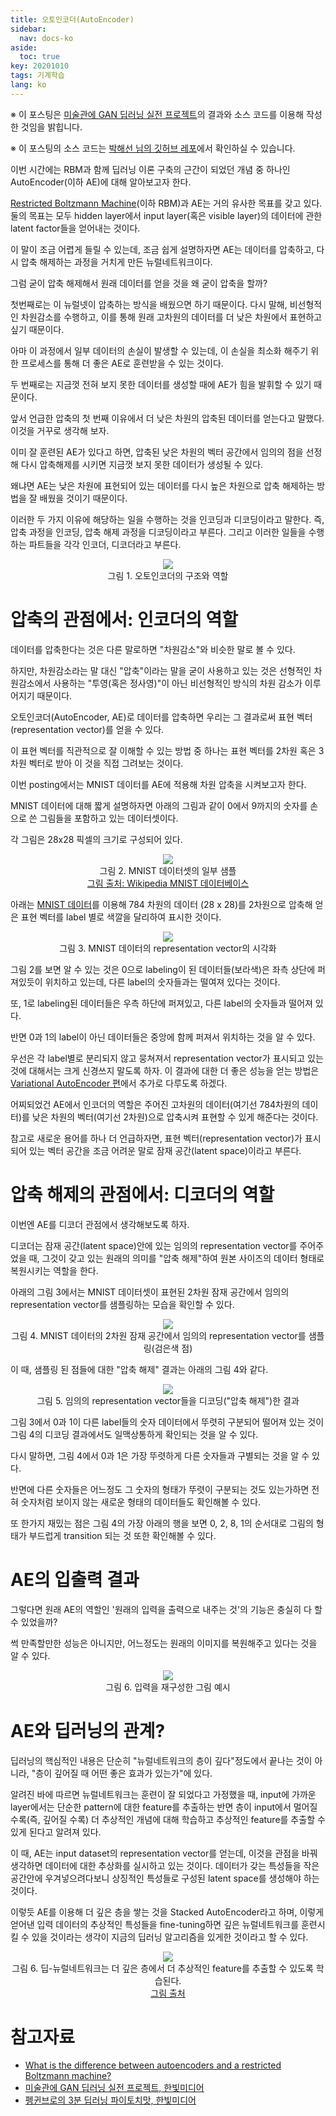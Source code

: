 ```yaml
---
title: 오토인코더(AutoEncoder)
sidebar:
  nav: docs-ko
aside:
  toc: true
key: 20201010
tags: 기계학습
lang: ko
---
```


※ 이 포스팅은 [미술관에 GAN 딥러닝 실전 프로젝트](http://www.yes24.com/Product/Goods/81538614)의 결과와 소스 코드를 이용해 작성한 것임을 밝힙니다.

※ 이 포스팅의 소스 코드는 [박해선 님의 깃허브 레포](https://github.com/rickiepark/GDL_code)에서 확인하실 수 있습니다.

이번 시간에는 RBM과 함께 딥러닝 이론 구축의 근간이 되었던 개념 중 하나인 AutoEncoder(이하 AE)에 대해 알아보고자 한다.

[Restricted Boltzmann Machine](https://angeloyeo.github.io/2020/10/02/RBM.html)(이하 RBM)과 AE는 거의 유사한 목표를 갖고 있다. 둘의 목표는 모두 hidden layer에서 input layer(혹은 visible layer)의 데이터에 관한 latent factor들을 얻어내는 것이다.

이 말이 조금 어렵게 들릴 수 있는데, 조금 쉽게 설명하자면 AE는 데이터를 압축하고, 다시 압축 해제하는 과정을 거치게 만든 뉴럴네트워크이다.

그럼 굳이 압축 해제해서 원래 데이터를 얻을 것을 왜 굳이 압축을 할까?

첫번째로는 이 뉴럴넷이 압축하는 방식을 배웠으면 하기 때문이다. 다시 말해, 비선형적인 차원감소를 수행하고, 이를 통해 원래 고차원의 데이터를 더 낮은 차원에서 표현하고 싶기 때문이다.

아마 이 과정에서 일부 데이터의 손실이 발생할 수 있는데, 이 손실을 최소화 해주기 위한 프로세스를 통해 더 좋은 AE로 훈련받을 수 있는 것이다.

두 번째로는 지금껏 전혀 보지 못한 데이터를 생성할 때에 AE가 힘을 발휘할 수 있기 때문이다.

앞서 언급한 압축의 첫 번째 이유에서 더 낮은 차원의 압축된 데이터를 얻는다고 말했다. 이것을 거꾸로 생각해 보자. 

이미 잘 훈련된 AE가 있다고 하면, 압축된 낮은 차원의 벡터 공간에서 임의의 점을 선정해 다시 압축해제를 시키면 지금껏 보지 못한 데이터가 생성될 수 있다.

왜냐면 AE는 낮은 차원에 표현되어 있는 데이터를 다시 높은 차원으로 압축 해제하는 방법을 잘 배웠을 것이기 때문이다.

이러한 두 가지 이유에 해당하는 일을 수행하는 것을 인코딩과 디코딩이라고 말한다. 즉, 압축 과정을 인코딩, 압축 해제 과정을 디코딩이라고 부른다. 그리고 이러한 일들을 수행하는 파트들을 각각 인코더, 디코더라고 부른다.

<p align ="center">
  <img src = "https://raw.githubusercontent.com/angeloyeo/angeloyeo.github.io/master/pics/2020-10-10-autoencoder/pic1.png">
  <br>
  그림 1. 오토인코더의 구조와 역할
</p>

[//]:# (latent space에 대한 추가 설명 필요하지 않을까?)

# 압축의 관점에서: 인코더의 역할

데이터를 압축한다는 것은 다른 말로하면 "차원감소"와 비슷한 말로 볼 수 있다.

하지만, 차원감소라는 말 대신 "압축"이라는 말을 굳이 사용하고 있는 것은 선형적인 차원감소에서 사용하는 "투영(혹은 정사영)"이 아닌 비선형적인 방식의 차원 감소가 이루어지기 때문이다.

오토인코더(AutoEncoder, AE)로 데이터를 압축하면 우리는 그 결과로써 표현 벡터(representation vector)를 얻을 수 있다.

이 표현 벡터를 직관적으로 잘 이해할 수 있는 방법 중 하나는 표현 벡터를 2차원 혹은 3차원 벡터로 받아 이 것을 직접 그려보는 것이다.

이번 posting에서는 MNIST 데이터를 AE에 적용해 차원 압축을 시켜보고자 한다.

MNIST 데이터에 대해 짧게 설명하자면 아래의 그림과 같이 0에서 9까지의 숫자를 손으로 쓴 그림들을 포함하고 있는 데이터셋이다.

각 그림은 28x28 픽셀의 크기로 구성되어 있다.

<p align = "center">
  <img src = "https://raw.githubusercontent.com/angeloyeo/angeloyeo.github.io/master/pics/2020-10-10-autoencoder/pic2.png">
  <br>
  그림 2. MNIST 데이터셋의 일부 샘플
  <br>
  <a href = "https://ko.wikipedia.org/wiki/MNIST_%EB%8D%B0%EC%9D%B4%ED%84%B0%EB%B2%A0%EC%9D%B4%EC%8A%A4"> 그림 출처: Wikipedia MNIST 데이터베이스</a>
</p>

아래는 [MNIST 데이터](https://tensorflowkorea.gitbooks.io/tensorflow-kr/content/g3doc/tutorials/mnist/beginners/)를 이용해 784 차원의 데이터 (28 x 28)를 2차원으로 압축해 얻은 표현 벡터를 label 별로 색깔을 달리하여 표시한 것이다.

<p align ="center">
  <img src = "https://raw.githubusercontent.com/angeloyeo/angeloyeo.github.io/master/pics/2020-10-10-autoencoder/pic3.png">
  <br>
  그림 3. MNIST 데이터의 representation vector의 시각화
</p>

그림 2를 보면 알 수 있는 것은 0으로 labeling이 된 데이터들(보라색)은 좌측 상단에 퍼져있듯이 위치하고 있는데, 다른 label의 숫자들과는 떨여져 있다는 것이다.

또, 1로 labeling된 데이터들은 우측 하단에 퍼져있고, 다른 label의 숫자들과 떨어져 있다.

반면 0과 1의 label이 아닌 데이터들은 중앙에 함께 퍼져서 위치하는 것을 알 수 있다.

우선은 각 label별로 분리되지 않고 뭉쳐져서 representation vector가 표시되고 있는 것에 대해서는 크게 신경쓰지 말도록 하자. 이 결과에 대한 더 좋은 성능을 얻는 방법은 [Variational AutoEncoder 편](https://angeloyeo.github.io/2020/10/11/VAE.html)에서 추가로 다루도록 하겠다.

어찌되었건 AE에서 인코더의 역할은 주어진 고차원의 데이터(여기선 784차원의 데이터)를 낮은 차원의 벡터(여기선 2차원)으로 압축시켜 표현할 수 있게 해준다는 것이다.

참고로 새로운 용어를 하나 더 언급하자면, 표현 벡터(representation vector)가 표시되어 있는 벡터 공간을 조금 어려운 말로 잠재 공간(latent space)이라고 부른다.

# 압축 해제의 관점에서: 디코더의 역할

이번엔 AE를 디코더 관점에서 생각해보도록 하자.

디코더는 잠재 공간(latent space)안에 있는 임의의 representation vector를 주어주었을 때, 그것이 갖고 있는 원래의 의미를 "압축 해제"하여 원본 사이즈의 데이터 형태로 복원시키는 역할을 한다.

아래의 그림 3에서는 MNIST 데이터셋이 표현된 2차원 잠재 공간에서 임의의 representation vector를 샘플링하는 모습을 확인할 수 있다.

<p align ="center">
  <img src = "https://raw.githubusercontent.com/angeloyeo/angeloyeo.github.io/master/pics/2020-10-10-autoencoder/pic4.png">
  <br>
  그림 4. MNIST 데이터의 2차원 잠재 공간에서 임의의 representation vector를 샘플링(검은색 점)
</p>

이 때, 샘플링 된 점들에 대한 "압축 해제" 결과는 아래의 그림 4와 같다.

<p align ="center">
  <img src = "https://raw.githubusercontent.com/angeloyeo/angeloyeo.github.io/master/pics/2020-10-10-autoencoder/pic5.png">
  <br>
  그림 5. 임의의 representation vector들을 디코딩("압축 해제")한 결과
</p>

그림 3에서 0과 1이 다른 label들의 숫자 데이터에서 뚜렷히 구분되어 떨어져 있는 것이 그림 4의 디코딩 결과에서도 일맥상통하게 확인되는 것을 알 수 있다.

다시 말하면, 그림 4에서 0과 1은 가장 뚜렷하게 다른 숫자들과 구별되는 것을 알 수 있다.

반면에 다른 숫자들은 어느정도 그 숫자의 형태가 뚜렷이 구분되는 것도 있는가하면 전혀 숫자처럼 보이지 않는 새로운 형태의 데이터들도 확인해볼 수 있다.

또 한가지 재밌는 점은 그림 4의 가장 아래의 행을 보면 0, 2, 8, 1의 순서대로 그림의 형태가 부드럽게 transition 되는 것 또한 확인해볼 수 있다.

# AE의 입출력 결과

그렇다면 원래 AE의 역할인 '원래의 입력을 출력으로 내주는 것'의 기능은 충실히 다 할 수 있었을까?

썩 만족할만한 성능은 아니지만, 어느정도는 원래의 이미지를 복원해주고 있다는 것을 알 수 있다.

<p align ="center">
  <img src = "https://raw.githubusercontent.com/angeloyeo/angeloyeo.github.io/master/pics/2020-10-10-autoencoder/pic6.png">
  <br>
  그림 6. 입력을 재구성한 그림 예시
</p>

# AE와 딥러닝의 관계?

딥러닝의 핵심적인 내용은 단순히 "뉴럴네트워크의 층이 깊다"정도에서 끝나는 것이 아니라, "층이 깊어질 때 어떤 좋은 효과가 있는가"에 있다.

알려진 바에 따르면 뉴럴네트워크는 훈련이 잘 되었다고 가정했을 때, input에 가까운 layer에서는 단순한 pattern에 대한 feature를 추출하는 반면 층이 input에서 멀어질 수록(즉, 깊어질 수록) 더 추상적인 개념에 대해 학습하고 추상적인 feature를 추출할 수 있게 된다고 알려져 있다.

이 때, AE는 input dataset의 representation vector를 얻는데, 이것을 관점을 바꿔 생각하면 데이터에 대한 추상화를 실시하고 있는 것이다. 데이터가 갖는 특성들을 작은 공간안에 우겨넣으려다보니 상징적인 특성들로 구성된 latent space를 생성해야 하는 것이다.

이렇듯 AE를 이용해 더 깊은 층을 쌓는 것을 Stacked AutoEncoder라고 하며, 이렇게 얻어낸 입력 데이터의 추상적인 특성들을 fine-tuning하면 깊은 뉴럴네트워크를 훈련시킬 수 있을 것이라는 생각이 지금의 딥러닝 알고리즘을 있게한 것이라고 할 수 있다.

<p align = "center">
  <img src = "https://image.slidesharecdn.com/introductiontodeeplearning-160507133124/95/deep-learning-towards-general-artificial-intelligence-20-638.jpg?cb=1462627908">
  <br>
  그림 6. 딥-뉴럴네트워크는 더 깊은 층에서 더 추상적인 feature를 추출할 수 있도록 학습된다.
  <br>
  <a href = "https://www.slideshare.net/RukshanBatuwita/deep-learning-towards-general-artificial-intelligence"> 그림 출처 </a>
</p>

# 참고자료

* [What is the difference between autoencoders and a restricted Boltzmann machine?](https://www.quora.com/What-is-the-difference-between-autoencoders-and-a-restricted-Boltzmann-machine)
* [미술관에 GAN 딥러닝 실전 프로젝트, 한빛미디어](http://www.yes24.com/Product/Goods/81538614)
* [펭귄브로의 3분 딥러닝 파이토치맛, 한빛미디어](http://www.yes24.com/Product/Goods/84768168)